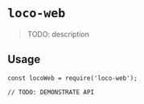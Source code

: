 # `loco-web`

> TODO: description

## Usage

```
const locoWeb = require('loco-web');

// TODO: DEMONSTRATE API
```
